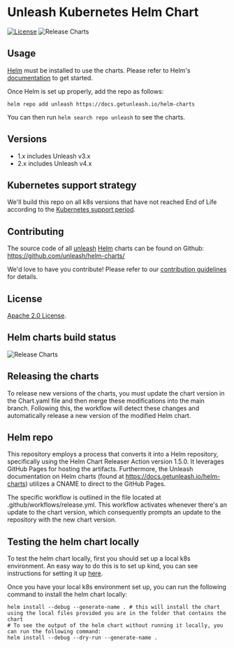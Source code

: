 # Unleash Kubernetes Helm Chart

[![License](https://img.shields.io/badge/License-Apache%202.0-blue.svg)](https://opensource.org/licenses/Apache-2.0) ![Release Charts](https://github.com/unleash/helm-charts/workflows/release-chart/badge.svg?branch=main)

## Usage

[Helm](https://helm.sh) must be installed to use the charts.
Please refer to Helm's [documentation](https://helm.sh/docs/) to get started.

Once Helm is set up properly, add the repo as follows:

```console
helm repo add unleash https://docs.getunleash.io/helm-charts
```

You can then run `helm search repo unleash` to see the charts.

## Versions

- 1.x includes Unleash v3.x
- 2.x includes Unleash v4.x

## Kubernetes support strategy

We'll build this repo on all k8s versions that have not reached End of Life according to the [Kubernetes support period](https://kubernetes.io/releases/patch-releases/#support-period).


## Contributing

The source code of all [unleash](https://unleash.github.io/) [Helm](https://helm.sh) charts can be found on Github: <https://github.com/unleash/helm-charts/>

<!-- Keep full URL links to repo files because this README syncs from main to gh-pages.  -->

We'd love to have you contribute! Please refer to our [contribution guidelines](https://github.com/unleash/helm-charts/blob/main/CONTRIBUTING.md) for details.

## License

<!-- Keep full URL links to repo files because this README syncs from main to gh-pages.  -->

[Apache 2.0 License](https://github.com/unleash/helm-charts/blob/main/LICENSE).

## Helm charts build status

![Release Charts](https://github.com/unleash/helm-charts/workflows/release-chart/badge.svg?branch=main)

## Releasing the charts

To release new versions of the charts, you must update the chart version in the Chart.yaml file and then merge these modifications into the main branch. Following this, the workflow will detect these changes and automatically release a new version of the modified Helm chart.

## Helm repo

This repository employs a process that converts it into a Helm repository, specifically using the Helm Chart Releaser Action version 1.5.0. It leverages GitHub Pages for hosting the artifacts. Furthermore, the Unleash documentation on Helm charts (found at https://docs.getunleash.io/helm-charts) utilizes a CNAME to direct to the GitHub Pages.

The specific workflow is outlined in the file located at .github/workflows/release.yml. This workflow activates whenever there's an update to the chart version, which consequently prompts an update to the repository with the new chart version.

## Testing the helm chart locally

To test the helm chart locally, first you should set up a local k8s environment. An easy way to do this is to set up kind, you can see instructions for setting it up [here](https://github.com/bricks-software/unleash-infra-docs/blob/main/commands/k8s.md). 

Once you have your local k8s environment set up, you can run the following command to install the helm chart locally:

```
helm install --debug --generate-name . # this will install the chart using the local files provided you are in the folder that contains the chart
# To see the output of the helm chart without running it locally, you can run the following command:
helm install --debug --dry-run --generate-name .
```